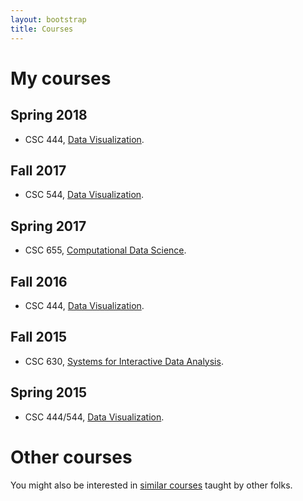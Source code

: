 ```yaml
---
layout: bootstrap
title: Courses
---
```


# My courses

## Spring 2018

- CSC 444, [Data Visualization](http://cscheid.net/courses/spr18/csc444/).
  
## Fall 2017

- CSC 544, [Data Visualization](http://cscheid.net/courses/fal17/csc544/).

## Spring 2017

- CSC 655, [Computational Data Science](http://cscheid.net/courses/spr17/cs655/).

## Fall 2016

- CSC 444, [Data Visualization](http://cscheid.net/courses/fal16/cs444).

## Fall 2015

- CSC 630, [Systems for Interactive Data Analysis](http://cscheid.net/courses/fal15/cs630).

## Spring 2015

- CSC 444/544,
  [Data Visualization](http://cscheid.net/courses/spr15/cs444).
 
# Other courses

You might also be interested in [similar courses](other_courses.html) taught by other folks.
